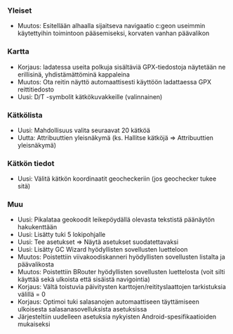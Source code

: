 ### Yleiset
- Muutos: Esitellään alhaalla sijaitseva navigaatio c:geon useimmin käytettyihin toimintoon pääsemiseksi, korvaten vanhan päävalikon

### Kartta
- Korjaus: ladatessa useita polkuja sisältäviä GPX-tiedostoja näytetään ne erillisinä, yhdistämättöminä kappaleina
- Muutos: Ota reitin näyttö automaattisesti käyttöön ladattaessa GPX reittitiedosto
- Uusi: D/T -symbolit kätkökuvakkeille (valinnainen)

### Kätkölista
- Uusi: Mahdollisuus valita seuraavat 20 kätköä
- Uutta: Attribuuttien yleisnäkymä (ks. Hallitse kätköjä => Attribuuttien yleisnäkymä)

### Kätkön tiedot
- Uusi: Välitä kätkön koordinaatit geocheckeriin (jos geochecker tukee sitä)

### Muu
- Uusi: Pikalataa geokoodit leikepöydällä olevasta tekstistä päänäytön hakukenttään
- Uusi: Lisätty tuki 5 lokipohjalle
- Uusi: Tee asetukset => Näytä asetukset suodatettavaksi
- Uusi: Lisätty GC Wizard hyödyllisten sovellusten luetteloon
- Muutos: Poistettiin viivakoodiskanneri hyödyllisten sovellusten listalta ja päävalikosta
- Muutos: Poistettiin BRouter hyödyllisten sovellusten luettelosta (voit silti käyttää sekä ulkoista että sisäistä navigointia)
- Korjaus: Vältä toistuvia päivitysten karttojen/reitityslaattojen tarkistuksia välillä = 0
- Korjaus: Optimoi tuki salasanojen automaattiseen täyttämiseen ulkoisesta salasanasovelluksista asetuksissa
- Järjesteltiin uudelleen asetuksia nykyisten Android-spesifikaatioiden mukaiseksi
